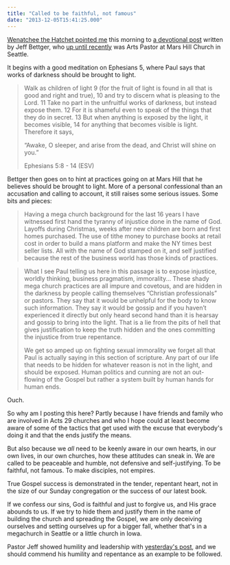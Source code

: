 ```yaml
---
title: "Called to be faithful, not famous"
date: "2013-12-05T15:41:25.000"
---
```


[Wenatchee the Hatchet pointed me](http://wenatcheethehatchet.blogspot.com/2013/12/jeff-bettger-no-longer-pastor-at-mars.html) this morning to [a devotional post](http://www.locustnhoney.com/?p=1148) written by Jeff Bettger, who [up until recently](http://wenatcheethehatchet.blogspot.com/2013/12/jeff-bettger-no-longer-pastor-at-mars.html) was Arts Pastor at Mars Hill Church in Seattle.

It begins with a good meditation on Ephesians 5, where Paul says that works of darkness should be brought to light.

> Walk as children of light 9 (for the fruit of light is found in all that is good and right and true), 10 and try to discern what is pleasing to the Lord. 11 Take no part in the unfruitful works of darkness, but instead expose them. 12 For it is shameful even to speak of the things that they do in secret. 13 But when anything is exposed by the light, it becomes visible, 14 for anything that becomes visible is light. Therefore it says,
> 
> “Awake, O sleeper, and arise from the dead, and Christ will shine on you.”
> 
> Ephesians 5:8 - 14 (ESV)

Bettger then goes on to hint at practices going on at Mars Hill that he believes should be brought to light. More of a personal confessional than an accusation and calling to account, it still raises some serious issues. Some bits and pieces:

> Having a mega church background for the last 16 years I have witnessed first hand the tyranny of injustice done in the name of God. Layoffs during Christmas, weeks after new children are born and first homes purchased. The use of tithe money to purchase books at retail cost in order to build a mans platform and make the NY times best seller lists. All with the name of God stamped on it, and self justified because the rest of the business world has those kinds of practices.

> What I see Paul telling us here in this passage is to expose injustice, worldly thinking, business pragmatism, immorality... These shady mega church practices are all impure and covetous, and are hidden in the darkness by people calling themselves “Christian professionals” or pastors. They say that it would be unhelpful for the body to know such information. They say it would be gossip and if you haven’t experienced it directly but only heard second hand than it is hearsay and gossip to bring into the light. That is a lie from the pits of hell that gives justification to keep the truth hidden and the ones committing the injustice from true repentance.
> 
> We get so amped up on fighting sexual immorality we forget all that Paul is actually saying in this section of scripture. Any part of our life that needs to be hidden for whatever reason is not in the light, and should be exposed. Human politics and cunning are not an out-flowing of the Gospel but rather a system built by human hands for human ends.

Ouch.

So why am I posting this here? Partly because I have friends and family who are involved in Acts 29 churches and who I hope could at least become aware of some of the tactics that get used with the excuse that everybody's doing it and that the ends justify the means.

But also because we _all_ need to be keenly aware in our own hearts, in our own lives, in our own churches, how these attitudes can sneak in. We are called to be peaceable and humble, not defensive and self-justifying. To be faithful, not famous. To make disciples, not empires.

True Gospel success is demonstrated in the tender, repentant heart, not in the size of our Sunday congregation or the success of our latest book.

If we confess our sins, God is faithful and just to forgive us, and His grace abounds to us. If we try to hide them and justify them in the name of building the church and spreading the Gospel, we are only deceiving ourselves and setting ourselves up for a bigger fall, whether that's in a megachurch in Seattle or a little church in Iowa.

Pastor Jeff showed humility and leadership with [yesterday's post](http://www.locustnhoney.com/?p=1148), and we should commend his humility and repentance as an example to be followed.
